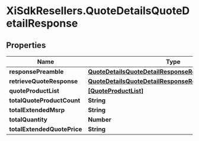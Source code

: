 # XiSdkResellers.QuoteDetailsQuoteDetailResponse

## Properties

Name | Type | Description | Notes
------------ | ------------- | ------------- | -------------
**responsePreamble** | [**QuoteDetailsQuoteDetailResponseResponsePreamble**](QuoteDetailsQuoteDetailResponseResponsePreamble.md) |  | [optional] 
**retrieveQuoteResponse** | [**QuoteDetailsQuoteDetailResponseRetrieveQuoteResponse**](QuoteDetailsQuoteDetailResponseRetrieveQuoteResponse.md) |  | [optional] 
**quoteProductList** | [**[QuoteProductList]**](QuoteProductList.md) |  | [optional] 
**totalQuoteProductCount** | **String** |  | [optional] 
**totalExtendedMsrp** | **String** |  | [optional] 
**totalQuantity** | **Number** |  | [optional] 
**totalExtendedQuotePrice** | **String** |  | [optional] 


